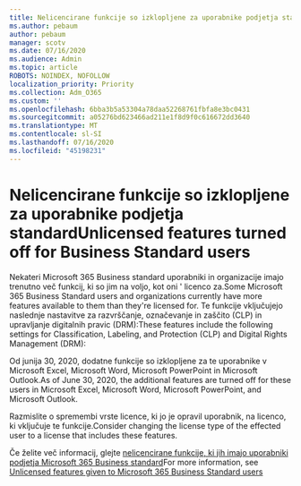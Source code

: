 ```yaml
---
title: Nelicencirane funkcije so izklopljene za uporabnike podjetja standard
ms.author: pebaum
author: pebaum
manager: scotv
ms.date: 07/16/2020
ms.audience: Admin
ms.topic: article
ROBOTS: NOINDEX, NOFOLLOW
localization_priority: Priority
ms.collection: Adm_O365
ms.custom: ''
ms.openlocfilehash: 6bba3b5a53304a78daa52268761fbfa8e3bc0431
ms.sourcegitcommit: a05276bd623466ad211e1f8d9f0c616672dd3640
ms.translationtype: MT
ms.contentlocale: sl-SI
ms.lasthandoff: 07/16/2020
ms.locfileid: "45198231"
---
```

# <a name="unlicensed-features-turned-off-for-business-standard-users"></a><span data-ttu-id="c4590-102">Nelicencirane funkcije so izklopljene za uporabnike podjetja standard</span><span class="sxs-lookup"><span data-stu-id="c4590-102">Unlicensed features turned off for Business Standard users</span></span>

<span data-ttu-id="c4590-103">Nekateri Microsoft 365 Business standard uporabniki in organizacije imajo trenutno več funkcij, ki so jim na voljo, kot oni ' licenco za.</span><span class="sxs-lookup"><span data-stu-id="c4590-103">Some Microsoft 365 Business Standard users and organizations currently have more features available to them than they're licensed for.</span></span> <span data-ttu-id="c4590-104">Te funkcije vključujejo naslednje nastavitve za razvrščanje, označevanje in zaščito (CLP) in upravljanje digitalnih pravic (DRM):</span><span class="sxs-lookup"><span data-stu-id="c4590-104">These features include the following settings for Classification, Labeling, and Protection (CLP) and Digital Rights Management (DRM):</span></span>
    
<span data-ttu-id="c4590-105">Od junija 30, 2020, dodatne funkcije so izklopljene za te uporabnike v Microsoft Excel, Microsoft Word, Microsoft PowerPoint in Microsoft Outlook.</span><span class="sxs-lookup"><span data-stu-id="c4590-105">As of June 30, 2020, the additional features are turned off for these users in Microsoft Excel, Microsoft Word, Microsoft PowerPoint, and Microsoft Outlook.</span></span>

<span data-ttu-id="c4590-106">Razmislite o spremembi vrste licence, ki jo je opravil uporabnik, na licenco, ki vključuje te funkcije.</span><span class="sxs-lookup"><span data-stu-id="c4590-106">Consider changing the license type of the effected user to a license that includes these features.</span></span> 

<span data-ttu-id="c4590-107">Če želite več informacij, glejte [nelicencirane funkcije, ki jih imajo uporabniki podjetja Microsoft 365 Business standard](https://support.microsoft.com/help/4568654/extra-features-to-be-turned-off-for-microsoft-365-business-standard?preview)</span><span class="sxs-lookup"><span data-stu-id="c4590-107">For more information, see [Unlicensed features given to Microsoft 365 Business Standard users](https://support.microsoft.com/help/4568654/extra-features-to-be-turned-off-for-microsoft-365-business-standard?preview)</span></span>